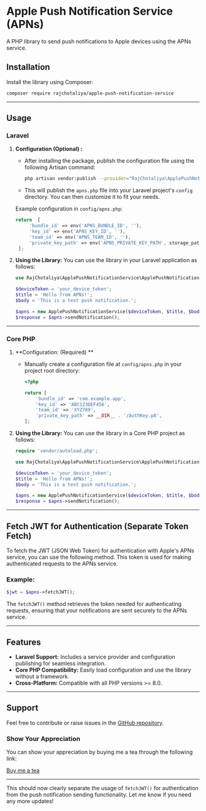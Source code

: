 # Apple Push Notification Service (APNs)

A PHP library to send push notifications to Apple devices using the APNs service.

## Installation

Install the library using Composer:

```bash
composer require rajchotaliya/apple-push-notification-service
```

---

## Usage

### Laravel
1. **Configuration (Optional) :**
   - After installing the package, publish the configuration file using the following Artisan command:
     ```bash
     php artisan vendor:publish --provider="RajChotaliya\ApplePushNotificationService\ApplePushNotificationServiceProvider"
     ```
   - This will publish the `apns.php` file into your Laravel project's `config` directory. You can then customize it to fit your needs.

   Example configuration in `config/apns.php`:
   ```php
   return  [
        'bundle_id' => env('APNS_BUNDLE_ID', ''),
        'key_id' => env('APNS_KEY_ID', ''),
        'team_id' => env('APNS_TEAM_ID', ''),
        'private_key_path' => env('APNS_PRIVATE_KEY_PATH', storage_path('AuthKey.p8')),
    ];
   ```

2. **Using the Library:**
   You can use the library in your Laravel application as follows:
   ```php
   use RajChotaliya\ApplePushNotificationService\ApplePushNotificationService;

   $deviceToken = 'your_device_token';
   $title = 'Hello from APNs!';
   $body = 'This is a test push notification.';

   $apns = new ApplePushNotificationService($deviceToken, $title, $body);
   $response = $apns->sendNotification();
   ```

---

### Core PHP
1. **Configuration: (Required) **
   - Manually create a configuration file at `config/apns.php` in your project root directory:
     ```php
     <?php

     return [
         'bundle_id' => 'com.example.app',
         'key_id' => 'ABC123DEF456',
         'team_id' => 'XYZ789',
         'private_key_path' => __DIR__ . '/AuthKey.p8',
     ];
     ```

2. **Using the Library:**
   You can use the library in a Core PHP project as follows:
   ```php
   require 'vendor/autoload.php';

   use RajChotaliya\ApplePushNotificationService\ApplePushNotificationService;

   $deviceToken = 'your_device_token';
   $title = 'Hello from APNs!';
   $body = 'This is a test push notification.';

   $apns = new ApplePushNotificationService($deviceToken, $title, $body);
   $response = $apns->sendNotification();
   ```

---

## Fetch JWT for Authentication (Separate Token Fetch)

To fetch the JWT (JSON Web Token) for authentication with Apple's APNs service, you can use the following method. This token is used for making authenticated requests to the APNs service.

### Example:

```php
$jwt = $apns->fetchJWT();
```

The `fetchJWT()` method retrieves the token needed for authenticating requests, ensuring that your notifications are sent securely to the APNs service.

---

## Features
- **Laravel Support:** Includes a service provider and configuration publishing for seamless integration.
- **Core PHP Compatibility:** Easily load configuration and use the library without a framework.
- **Cross-Platform:** Compatible with all PHP versions >= 8.0.

---

## Support

Feel free to contribute or raise issues in the [GitHub repository](https://github.com/RajChotaliya/apple-push-notification-service).

### Show Your Appreciation

You can show your appreciation by buying me a tea through the following link:

[Buy me a tea](https://drive.google.com/file/d/1-i7MNcvvixDv5C2qrnQJ0uFWdUbUvxI3/view?usp=sharing)

---

This should now clearly separate the usage of `fetchJWT()` for authentication from the push notification sending functionality. Let me know if you need any more updates!